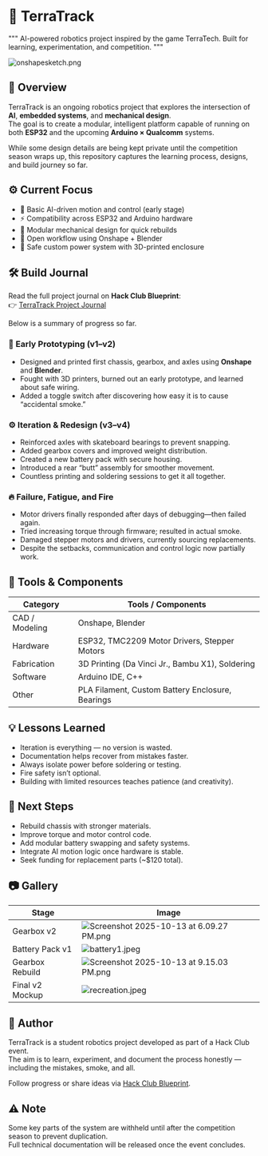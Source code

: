 # 🚀 TerraTrack

"""
AI-powered robotics project inspired by the game TerraTech.
Built for learning, experimentation, and competition.
"""

![onshapesketch.png]([https://blueprint.hackclub.com/user-attachments/blobs/proxy/eyJfcmFpbHMiOnsiZGF0YSI6MjEyNCwicHVyIjoiYmxvYl9pZCJ9fQ==--8b69cf2ed242e696763c0d22b8d1d48158aaa87a/finalv2.jpg](https://github.com/femurdev/TerraTrack/blob/main/gallary/onshapesketch.png?raw=true))


## 🧠 Overview

TerraTrack is an ongoing robotics project that explores the intersection of **AI**, **embedded systems**, and **mechanical design**.  
The goal is to create a modular, intelligent platform capable of running on both **ESP32** and the upcoming **Arduino × Qualcomm** systems.

While some design details are being kept private until the competition season wraps up, this repository captures the learning process, designs, and build journey so far.


## ⚙️ Current Focus

- 🤖 Basic AI-driven motion and control (early stage)
- ⚡ Compatibility across ESP32 and Arduino hardware
- 🧩 Modular mechanical design for quick rebuilds
- 🔧 Open workflow using Onshape + Blender
- 🔋 Safe custom power system with 3D-printed enclosure


## 🛠️ Build Journal

Read the full project journal on **Hack Club Blueprint**:  
👉 [TerraTrack Project Journal](https://blueprint.hackclub.com/projects/485)

Below is a summary of progress so far.


### 🧩 Early Prototyping (v1–v2)
- Designed and printed first chassis, gearbox, and axles using **Onshape** and **Blender**.
- Fought with 3D printers, burned out an early prototype, and learned about safe wiring.
- Added a toggle switch after discovering how easy it is to cause “accidental smoke.”


### ⚙️ Iteration & Redesign (v3–v4)
- Reinforced axles with skateboard bearings to prevent snapping.
- Added gearbox covers and improved weight distribution.
- Created a new battery pack with secure housing.
- Introduced a rear “butt” assembly for smoother movement.
- Countless printing and soldering sessions to get it all together.


### 🔥 Failure, Fatigue, and Fire
- Motor drivers finally responded after days of debugging—then failed again.
- Tried increasing torque through firmware; resulted in actual smoke.
- Damaged stepper motors and drivers, currently sourcing replacements.
- Despite the setbacks, communication and control logic now partially work.


## 🧰 Tools & Components

| Category | Tools / Components |
|-----------|--------------------|
| CAD / Modeling | Onshape, Blender |
| Hardware | ESP32, TMC2209 Motor Drivers, Stepper Motors |
| Fabrication | 3D Printing (Da Vinci Jr., Bambu X1), Soldering |
| Software | Arduino IDE, C++ |
| Other | PLA Filament, Custom Battery Enclosure, Bearings |


## 💡 Lessons Learned

- Iteration is everything — no version is wasted.
- Documentation helps recover from mistakes faster.
- Always isolate power before soldering or testing.
- Fire safety isn’t optional.
- Building with limited resources teaches patience (and creativity).


## 🧭 Next Steps

- Rebuild chassis with stronger materials.
- Improve torque and motor control code.
- Add modular battery swapping and safety systems.
- Integrate AI motion logic once hardware is stable.
- Seek funding for replacement parts (~$120 total).


## 📷 Gallery

| Stage | Image |
|--------|--------|
| Gearbox v2 | ![Screenshot 2025-10-13 at 6.09.27 PM.png](https://blueprint.hackclub.com/user-attachments/blobs/proxy/eyJfcmFpbHMiOnsiZGF0YSI6MjEwMywicHVyIjoiYmxvYl9pZCJ9fQ==--5ce81054dadda8320fc72e035bf6d243b317185d/Screenshot%202025-10-13%20at%206.09.27%E2%80%AFPM.png) |
| Battery Pack v1 | ![battery1.jpeg](https://blueprint.hackclub.com/user-attachments/blobs/proxy/eyJfcmFpbHMiOnsiZGF0YSI6MjEyOCwicHVyIjoiYmxvYl9pZCJ9fQ==--9344d516bb8165549ce07e4c68c8ab4fa47640db/battery1.jpeg) |
| Gearbox Rebuild | ![Screenshot 2025-10-13 at 9.15.03 PM.png](https://blueprint.hackclub.com/user-attachments/blobs/proxy/eyJfcmFpbHMiOnsiZGF0YSI6MjEzMywicHVyIjoiYmxvYl9pZCJ9fQ==--8985d672864fac0d97f18e1149e35b02836ee922/Screenshot%202025-10-13%20at%209.15.03%E2%80%AFPM.png) |
| Final v2 Mockup | ![recreation.jpeg](https://blueprint.hackclub.com/user-attachments/blobs/proxy/eyJfcmFpbHMiOnsiZGF0YSI6MjE0MywicHVyIjoiYmxvYl9pZCJ9fQ==--127a0d9994ebd72d4a93cb916e200d3cc7e1e544/recreation.jpeg) |


## 💬 Author

TerraTrack is a student robotics project developed as part of a Hack Club event.  
The aim is to learn, experiment, and document the process honestly — including the mistakes, smoke, and all.  

Follow progress or share ideas via [Hack Club Blueprint](https://blueprint.hackclub.com/projects/485).


## ⚠️ Note

Some key parts of the system are withheld until after the competition season to prevent duplication.  
Full technical documentation will be released once the event concludes.
